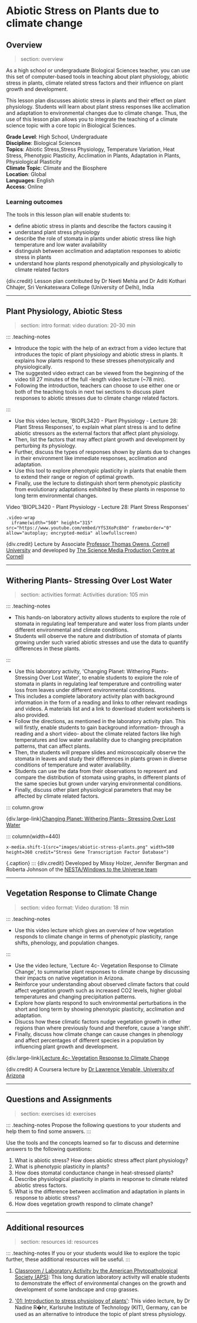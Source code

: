 # Abiotic Stress on Plants due to climate change

## Overview
> section: overview

As a high school or undergraduate Biological Sciences teacher, you can use this set of computer-based tools in teaching about plant physiology, abiotic stress in plants, climate related stress factors and their influence on plant growth and development.

This lesson plan discusses abiotic stress in plants and their effect on plant physiology.  Students will learn about plant stress responses like acclimation and adaptation to environmental changes due to climate change. Thus, the use of this lesson plan allows you to integrate the teaching of a climate science topic with a core topic in Biological Sciences.

__Grade Level__: High School, Undergraduate  
__Discipline__: Biological Sciences  
__Topics__: Abiotic Stress,Stress Physiology, Temperature Variation, Heat Stress, Phenotypic Plasticity, Acclimation in Plants, Adaptation in Plants, Physiological Plasticity  
__Climate Topic__: Climate and the Biosphere  
__Location__: Global  
__Languages__: English  
__Access__: Online 


### Learning outcomes

The tools in this lesson plan will enable students to:

* define abiotic stress in plants and describe the factors causing it
* understand plant stress physiology
* describe the role of stomata in plants under abiotic stress like high temperature and low water availability
* distinguish between acclimation and adaptation responses to abiotic stress in plants
* understand how plants respond phenotypically and physiologically to climate related factors
 
{div.credit} Lesson plan contributed by Dr Neeti Mehla and Dr Aditi Kothari Chhajer, Sri Venkateswara College (University of Delhi), India
 
---

## Plant Physiology, Abiotic Stess
> section: intro
> format: video
> duration: 20-30 min

::: .teaching-notes

* Introduce the topic with the help of an extract from a video lecture that introduces the topic of plant physiology and abiotic stress in plants. It explains how plants respond to these stresses phenotypically and physiologically. 
* The suggested video extract can be viewed from the beginning of the video till 27 minutes of the full -length video lecture (~78 min).
* Following the introduction, teachers can choose to use either one or both of the teaching tools in next twi sections to discuss plant responses to abiotic stresses due to climate change related factors.

:::

* Use this video lecture, 'BIOPL3420 - Plant Physiology - Lecture 28: Plant Stress Responses', to explain what plant stress is and to define abiotic stressors as the external factors that affect plant physiology.
* Then, list the factors that may affect plant growth and development by perturbing its physiology.
* Further, discuss the types of responses shown by plants due to changes in their environment like immediate responses, acclimation and adaptation.
* Use this tool to explore phenotypic plasticity in plants that enable them to extend their range or region of optimal growth.
* Finally, use the lecture to distinguish short term phenotypic plasticity from evolutionary adaptations exhibited by these plants in response to long term environmental changes.

Video 'BIOPL3420 - Plant Physiology - Lecture 28: Plant Stress Responses'

    .video-wrap
      iframe(width="560" height="315" src="https://www.youtube.com/embed/YfS3XoPc8h0" frameborder="0" allow="autoplay; encrypted-media" allowfullscreen)


{div.credit}
Lecture by Associate [Professor Thomas Owens, Cornell University](https://www.windows2universe.org/earth/climate/climate.html) and developed by [The Science Media Production Centre at Cornell](https://www.youtube.com/user/CornellTL/featured)

---


## Withering Plants- Stressing Over Lost Water
> section: activities
> format: Activities
> duration: 105 min

::: .teaching-notes
* This hands-on laboratory activity allows students to explore the role of stomata in regulating leaf temperature and water loss from plants under different environmental and climate conditions. 
* Students will observe the nature and distribution of stomata of plants growing under such varied abiotic stresses and use the data to quantify differences in these plants.

:::

* Use this laboratory activity, 'Changing Planet: Withering Plants- Stressing Over Lost Water', to enable students to explore the role of stomata in plants in regulating leaf temperature and controlling water loss from leaves under different environmental conditions.
* This includes a complete laboratory activity plan with background information in the form of a reading and links to other relevant readings and videos. A materials list and a link to download student worksheets is also provided.
* Follow the directions, as mentioned in the laboratory activity plan. This will firstly, enable students to gain background information- through a reading and a short video- about the climate related factors like high temperatures and low water availability due to changing precipitation patterns, that can affect plants.
* Then, the students will prepare slides and microscopically observe the stomata in leaves and study their differences in plants grown in diverse conditions of temperature and water availability.
* Students can use the data from their observations to represent and compare the distribution of stomata using graphs, in different plants of the same species but grown under varying environmental conditions.
* Finally, discuss other plant physiological parameters that may be affected by climate related factors.

::: column.grow

{div.large-link}[Changing Planet: Withering Plants- Stressing Over Lost Water](https://www.windows2universe.org/teacher_resources/withering_crops_activity.html)

::: column(width=440)

    x-media.shift-1(src="images/abiotic-stress-plants.png" width=580 height=360 credit="Stress Gene Transcription Factor Database")

{.caption} 
:::
{div.credit} Developed by Missy Holzer, Jennifer Bergman and Roberta Johnson of the [NESTA/Windows to the Universe team](https://www.windows2universe.org/earth/climate/climate.html)

---

## Vegetation Response to Climate Change
> section: video
> format: Video
> duration: 18 min

::: .teaching-notes
* Use this video lecture which gives an overview of how vegetation responds to climate change in terms of phenotypic plasticity, range shifts, phenology, and population changes.

:::
* Use the video lecture, 'Lecture 4c- Vegetation Response to Climate Change', to summarise plant responses to climate change by discussing their impacts on native vegetation in Arizona.
* Reinforce your understanding about observed climate factors that could affect vegetation growth such as increased CO2 levels, higher global temperatures and changing precipitation patterns.
* Explore how plants respond to such environmental perturbations in the short and long term by showing phenotypic plasticity, acclimation and adaptation.
* Disucss how these climatic factors nudge vegetation growth in other regions than where previously found and therefore, cause a 'range shift'.
* Finally, discuss how climate change can cause changes in phenology and affect percentages of different species in a population by influencing plant growth and development.

{div.large-link}[Lecture 4c- Vegetation Response to Climate Change](https://www.coursera.org/lecture/biosphere-science-future/lecture-4c-vegetation-response-to-climate-change-A4vXP)

{div.credit} A Coursera lecture by [Dr Lawrence Venable, University of Arizona](http://www.eebweb.arizona.edu/faculty/venable/)

---

## Questions and Assignments
> section: exercises
> id: exercises

::: .teaching-notes
Propose the following questions to your students and help them to find some answers.
:::

Use the tools and the concepts learned so far to discuss and determine answers to the following questions:

1. What is abiotic stress? How does abiotic stress affect plant physiology?
2. What is phenotypic plasticity in plants?
3. How does stomatal conductance change in heat-stressed plants?
4. Describe physiological plasticity in plants in response to climate related abiotic stress factors.
5. What is the difference between acclimation and adaptation in plants in response to abiotic stress?
6. How does vegetation growth respond to climate change?

---

## Additional resources
> section: resources
> id: resources

::: .teaching-notes
If you or your students would like to explore the topic further, these additional resources will be useful.
:::

1. [Classroom / Laboratory Activity by the American Phytopathological Society (APS)](https://www.apsnet.org/edcenter/K-12/TeachersGuide/PlantBiotechnology/Pages/Activity7.aspx):
This long duration laboratory activity  will enable students to demonstrate the effect of environmental changes on the growth and development of some landscape and crop grasses.

2. ['01: Introduction to stress physiology of plants'](https://www.youtube.com/watch?v=S5CYPwk4YN8):
This video lecture, by Dr Nadine R�hr, Karlsruhe Institute of Technology (KIT), Germany, can be used as an alternative to introduce the topic of plant stress physiology.
